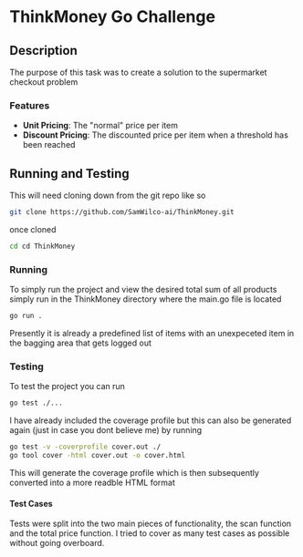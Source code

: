 # ThinkMoney Go Challenge
   
## Description
The purpose of this task was to create a solution to the supermarket checkout problem

### Features
- **Unit Pricing**: The "normal" price per item
- **Discount Pricing**: The discounted price per item when a threshold has been reached

## Running and Testing
This will need cloning down from the git repo like so

```bash
git clone https://github.com/SamWilco-ai/ThinkMoney.git
```

once cloned 

```bash
cd cd ThinkMoney
```

### Running
To simply run the project and view the desired total sum of all products simply run in the ThinkMoney directory where the main.go file is located

```bash
go run .
```

Presently it is already a predefined list of items with an unexpeceted item in the bagging area that gets logged out


### Testing

To test the project you can run

```bash
go test ./...
```

I have already included the coverage profile but this can also be generated again (just in case you dont believe me) by running
```bash
go test -v -coverprofile cover.out ./
go tool cover -html cover.out -o cover.html
```

This will generate the coverage profile which is then subsequently converted into a more readble HTML format

#### Test Cases

Tests were split into the two main pieces of functionality, the scan function and the total price function. I tried to cover as many test cases as possible without going overboard.
